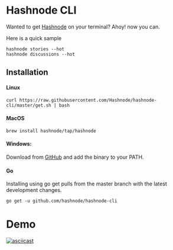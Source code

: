 
# Hashnode CLI

Wanted to get [Hashnode](https://hashnode.com) on your terminal? Ahoy! now you can.

Here is a quick sample

```
hashnode stories --hot
hashnode discussions --hot
```

## Installation
#### Linux
    curl https://raw.githubusercontent.com/Hashnode/hashnode-cli/master/get.sh | bash

#### MacOS
    brew install hashnode/tap/hashnode

#### Windows:

Download from [GitHub](https://github.com/Hashnode/hashnode-cli/releases) and add the binary to your PATH.

#### Go
Installing using go get pulls from the master branch with the latest development changes.

    go get -u github.com/hashnode/hashnode-cli
# Demo
[![asciicast](https://asciinema.org/a/221329.svg)](https://asciinema.org/a/221329)
